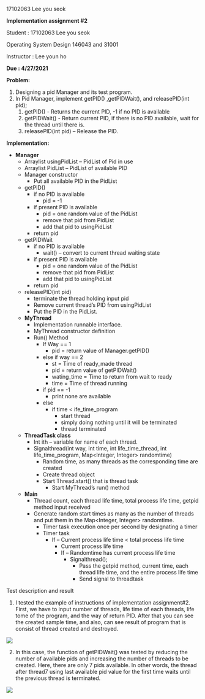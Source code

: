 ﻿17102063 Lee you seok

**Implementation assignment #2**

Student : 17102063 Lee you seok

Operating System Design 146043 and 31001

Instructor : Lee youn ho

**Due : 4/27/2021**

**Problem:**

1. Designing a pid Manager and its test program.
1. In Pid Manager, implement getPID() ,getPIDWait(), and releasePID(int pid);
   1. getPID() - Returns the current PID, -1 if no PID is available
   1. getPIDWait() - Return current PID, if there is no PID available, wait for the thread until there is.
   1. releasePID(int pid) – Release the PID.

**Implementation:**

- **Manager**
  - Arraylist usingPidList – PidList of Pid in use
  - Arraylist PidList – PidList of available PID
  - Manager constructor
    - Put all available PID in the PidList 
  - getPID()
    - if no PID is available
      - pid = -1
    - if present PID is available 
      - pid = one random value of the PidList
      - remove that pid from PidList
      - add that pid to usingPidList
    - return pid
  - getPIDWait
    - if no PID is available
      - wait() – convert to current thread waiting state
    - if present PID is available 
      - pid = one random value of the PidList
      - remove that pid from PidList
      - add that pid to usingPidList
    - return pid
  - releasePID(int pid)
    - terminate the thread holding input pid
    - Remove current thread’s PID from usingPidList
    - Put the PID in the PidList.
  - **MyThread**
    - Implementation runnable interface.
    - MyThread constructor definition
    - Run() Method
      - If Way == 1 
        - pid = return value of Manager.getPID() 
      - else if way == 2
        - st = Time of ready\_made thread
        - pid = return value of getPIDWait()
        - wating\_time = Time to return from wait to ready
        - time = Time of thread running
      - if pid == -1
        - print none are available
      - else
        - if time < ife\_time\_program
          - start thread
          - simply doing nothing until it will be terminated
          - thread terminated
  - **ThreadTask class**
    - Int ith – variable for name of each thread.
    - Signalthread(int way, int time, int life\_time\_thread, int life\_time\_program, Map<Integer, Integer> randomtime)
      - Random time, as many threads as the corresponding time are created
      - Create thread object
      - Start Thread.start() that is thread task 
        - Start MyThread’s run() method
  - **Main**
    - Thread count, each thread life time, total process life time, getpid method input received
    - Generate random start times as many as the number of threads and put them in the Map<Integer, Integer> randomtime.
      - Timer task execution once per second by designating a timer
      - Timer task
        - If – Current process life time < total process life time
          - Current process life time
          - If – Randomtime has current process life time
            - Signalthread();
              - Pass the getpid method, current time, each thread life time, and the entire process life time
              - Send signal to threadtask



Test description and result

1. I tested the example of instructions of implementation assignment#2. First, we have to input number of threads, life time of each threads, life tome of the program, and the way of return PID. After that you can see the created sample time, and also, can see result of program that is consist of thread created and destroyed.

![](Aspose.Words.c8338ed8-1187-4538-be6c-140a10f62dfd.002.png)


2. In this case, the function of getPIDWait() was tested by reducing the number of available pids and increasing the number of threads to be created. Here, there are only 7 pids available. In other words, the thread after thread7 using last available pid value ​​for the first time waits until the previous thread is terminated.


![](Aspose.Words.c8338ed8-1187-4538-be6c-140a10f62dfd.001.png)
